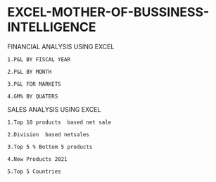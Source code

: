 # EXCEL-MOTHER-OF-BUSSINESS-INTELLIGENCE

FINANCIAL ANALYSIS USING EXCEL

    1.P&L BY FISCAL YEAR
    
    2.P&L BY MONTH
    
    3.P&L FOR MARKETS
    
    4.GM% BY QUATERS

SALES ANALYSIS USING EXCEL

    1.Top 10 products  based net sale

    2.Division  based netsales

    3.Top 5 % Bottom 5 products

    4.New Products 2021

    5.Top 5 Countries
    


    
    
